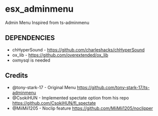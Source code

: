 # esx_adminmenu
Admin Menu Inspired from ts-adminmenu

## DEPENDENCIES
- chHyperSound - https://github.com/charleshacks/chHyperSound
- ox_lib - https://github.com/overextended/ox_lib
- oxmysql is needed

## Credits
  - @tony-stark-17 - Original Menu https://github.com/tony-stark-17/ts-adminmenu
  - @CsokiHUN - Implemented spectate option from his repo  https://github.com/CsokiHUN/fl_spectate
  - @MiiMii1205 - Noclip feature https://github.com/MiiMii1205/noclipper
